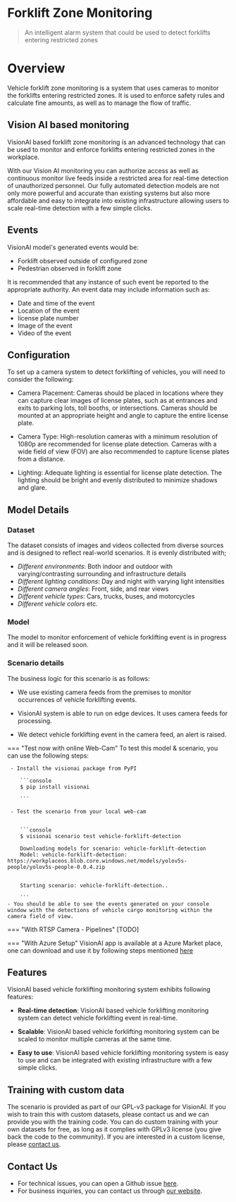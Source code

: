 # Forklift Zone Monitoring

> An intelligent alarm system that could be used to detect forklifts entering restricted zones

# Overview
Vehicle forklift zone monitoring is a system that uses cameras to monitor the forklifts entering restricted zones. It is used to enforce safety rules and calculate fine amounts, as well as to manage the flow of traffic. 
## Vision AI based monitoring
VisionAI based forklift zone monitoring is an advanced technology that can be used to monitor and enforce forklifts entering restricted zones in the workplace. 

With our Vision AI monitoring you can authorize access as well as continuous monitor live feeds inside a restricted area for real-time detection of unauthorized personnel. Our fully automated detection models are not only more powerful and accurate than existing systems but also more affordable and easy to integrate into existing infrastructure allowing users to scale real-time detection with a few simple clicks.                       

## Events

VisionAI model's generated events would be:

- Forklift observed outside of configured zone
- Pedestrian observed in forklift zone

It is recommended that any instance of such event be reported to the appropriate authority.
An event data may include information such as:

- Date and time of the event
- Location of the event
- license plate number
- Image of the event
- Video of the event

## Configuration

To set up a camera system to detect forklifting of vehicles, you will need to consider the following:

- Camera Placement: Cameras should be placed in locations where they can capture clear images of license plates, such as at entrances and exits to parking lots, toll booths, or intersections. Cameras should be mounted at an appropriate height and angle to capture the entire license plate.

- Camera Type: High-resolution cameras with a minimum resolution of 1080p are recommended for license plate detection. Cameras with a wide field of view (FOV) are also recommended to capture license plates from a distance.

- Lighting: Adequate lighting is essential for license plate detection. The lighting should be bright and evenly distributed to minimize shadows and glare.

## Model Details

### Dataset

The dataset consists of images and videos collected from diverse sources and is designed to reflect real-world scenarios. It is evenly distributed with;
 
- *Different environments*: Both indoor and outdoor with varying/contrasting surrounding and infrastructure details
- *Different lighting conditions*: Day and night with varying light intensities
- *Different camera angles*: Front, side, and rear views
- *Different vehicle types*: Cars, trucks, buses, and motorcycles
- *Different vehicle colors* etc.

### Model


The model to monitor enforcement of vehicle forklifting event is in progress and it will be released soon.

### Scenario details

The business logic for this scenario is as follows: 

- We use existing camera feeds from the premises to monitor occurrences of vehicle forklifting events. 

- VisionAI system is able to run on edge devices. It uses camera feeds for processing. 

- We detect vehicle forklifting event in the camera feed, an alert is raised.


=== "Test now with online Web-Cam"
     To test this model & scenario, you can use the following steps:

     - Install the visionai package from PyPI
     
        ```console
        $ pip install visionai
        
        ```
     
     - Test the scenario from your local web-cam
     

        ```console
        $ visionai scenario test vehicle-forklift-detection

        Downloading models for scenario: vehicle-forklift-detection
        Model: vehicle-forklift-detection: https://workplaceos.blob.core.windows.net/models/yolov5s-people/yolov5s-people-0.0.4.zip
        

        Starting scenario: vehicle-forklift-detection..

        ```
    - You should be able to see the events generated on your console window with the detections of vehicle cargo monitoring within the camera field of view.

=== "With RTSP Camera - Pipelines"
     [TODO]
 
=== "With Azure Setup"
     VisionAI app is available at a Azure Market place, one can download and use it by following steps mentioned [here](../overview/azure-managed-app.md)

## Features

VisionAI based vehicle forklifting monitoring system exhibits following features:

- **Real-time detection**: VisionAI based vehicle forklifting monitoring system can detect vehicle forklifting event in real-time.

- **Scalable**: VisionAI based vehicle forklifting monitoring system can be scaled to monitor multiple cameras at the same time.

- **Easy to use**: VisionAI based vehicle forklifting monitoring system is easy to use and can be integrated with existing infrastructure with a few simple clicks.


## Training with custom data

The scenario is provided as part of our GPL-v3 package for VisionAI. If you wish to train this with custom datasets, please contact us and we can provide you with the training code. You can do custom training with your own datasets for free, as long as it complies with GPLv3 license (you give back the code to the community). If you are interested in a custom license, please [contact us](../company/contact.md).


## Contact Us

- For technical issues, you can open a Github issue [here](https://github.com/visionify/visionai).
- For business inquiries, you can contact us through [our website](https://visionify.ai/contact).